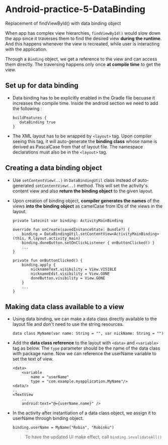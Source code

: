 # Android-practice-5-DataBinding
Replacement of findViewById() with data binding object

When app has complex view hierarchies, `findViewById()` would slow down the app since it traverses them to find the desired view **during the runtime**.  And this happens whenever the view is recreated, while user is interacting with the application. 

Through a `Binding` object, we get a reference to the view and can access them directly. The traversing happens only once **at compile time** to get the view.

## Set up for data binding
 - Data binding has to be explicitly enabled in the Gradle file becuase it increases the compile time. Inside the android section we need to add the following :
   ```
   buildFeatures {
      dataBinding true
   }
   ```
   
 - The XML layout has to be wrapped by `<layout>` tag. Upon compiler seeing this tag, it will auto-generate the **binding class** whose name is derived as PascalCase from that of layout file. The namespace declarations must also be in the `<layout>` tag. 

## Creating a data binding object
 - Use `setContentView(..)` in `DataBindingUtil` class instead of auto-generated `setContentView(..)` method. This will set the activity's content view and also **return the binding object** to the given layout. 
 - Upon creation of binding object, **compiler generates the names** of the views **into the binding object** as camelCase from IDs of the views in the layout.

    ```
    private lateinit var binding: ActivityMainBinding
    
    override fun onCreate(savedInstanceState: Bundle?) {
        binding = DataBindingUtil.setContentView<ActivityMainBinding>(this, R.layout.activity_main)
        binding.doneButton.setOnClickListener { onButtonClicked() }
        ...
    }
    
    private fun onButtonClicked() {
        binding.apply {
            nicknameText.visibility = View.VISIBLE
            nicknameEdit.visibility = View.GONE
            doneButton.visibility = View.GONE
        }
        ...
    }
    ```

## Making data class available to a view 
 - Using data binding, we can make a data class directly available to the layout file and don't need to use the string resources.
 
    ```
    data class MyName(var name: String = "", var nickName: String = "")
    ```
    
 - Add the **data class reference** to the layout with `<data>` and `<variable>` tag as below. The `type` parameter should be the name of the data class with package name. Now we can reference the userName variable to set the text of view.

    ```
    <data>
        <variable
            name = "userName"
            type = "com.example.myapplication.MyName"/>
    <data/>
    ..
    <TextView
        ..
        android:text="@={userName.name}" />
    ```

 - In the activity after instantiation of a data class object, we assign it to userName through binding object.
    ```
    binding.userName = MyName("Robin", "Robinku")
    ```
    > To have the updated UI make effect, call `binding.invalidateAll()`
    
    
